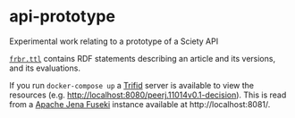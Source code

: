 # api-prototype
Experimental work relating to a prototype of a Sciety API

[`frbr.ttl`](./frbr.ttl) contains RDF statements describing an article and its versions, and its evaluations.

If you run `docker-compose up` a [Trifid](https://zazuko.com/products/trifid/) server is available to view the resources (e.g. <http://localhost:8080/peerj.11014v0.1-decision>). This is read from a [Apache Jena Fuseki](https://jena.apache.org/documentation/fuseki2/) instance available at http://localhost:8081/.
